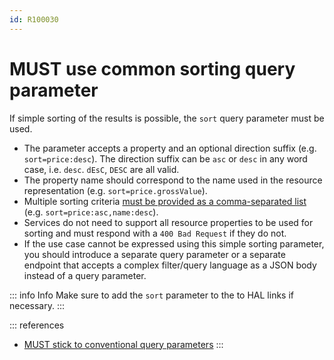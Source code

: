 ```yaml
---
id: R100030
---
```


# MUST use common sorting query parameter

If simple sorting of the results is possible, the `sort` query parameter must be used.

- The parameter accepts a property and an optional direction suffix (e.g. `sort=price:desc`).
  The direction suffix can be `asc` or `desc` in any word case, i.e. `desc`. `dEsC`, `DESC` are all valid.
- The property name should correspond to the name used in the resource representation (e.g. `sort=price.grossValue`).
- Multiple sorting criteria [must be provided as a comma-separated list](@guidelines/R000062) (e.g. `sort=price:asc,name:desc`).
- Services do not need to support all resource properties to be used for sorting and must respond with a `400 Bad Request` if they do not.
- If the use case cannot be expressed using this simple sorting parameter, you should introduce a separate query parameter or a separate endpoint that accepts a complex filter/query language as a JSON body instead of a query parameter.

::: info Info
Make sure to add the `sort` parameter to the to HAL links if necessary.
:::

::: references

- [MUST stick to conventional query parameters](@guidelines/R000049)
  :::
